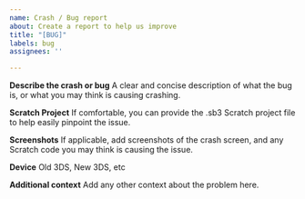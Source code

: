 ```yaml
---
name: Crash / Bug report
about: Create a report to help us improve
title: "[BUG]"
labels: bug
assignees: ''

---
```


**Describe the crash or bug**
A clear and concise description of what the bug is, or what you may think is causing crashing. 

**Scratch Project**
If comfortable,  you can provide the .sb3 Scratch project file to help easily pinpoint the issue.

**Screenshots**
If applicable, add screenshots of the crash screen, and any Scratch code you may think is causing the issue.

**Device**
Old 3DS, New 3DS, etc

**Additional context**
Add any other context about the problem here.
